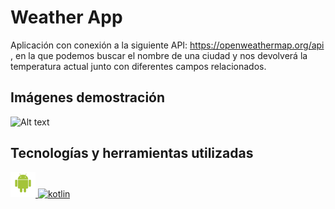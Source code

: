 
# Weather App 

Aplicación con conexión a la siguiente API: https://openweathermap.org/api , en la que podemos buscar el nombre de una ciudad y nos devolverá la temperatura actual junto con diferentes campos relacionados.

## Imágenes demostración

![Alt text]([https://github.com/DavidMateosSanchez/7WondersQuizApp/blob/d3a645775bc50177f36a396f08c768784e04d8ba/fotosJuntas.png])

## Tecnologías y herramientas utilizadas 

<p align="left"> <a href="https://developer.android.com" target="_blank" rel="noreferrer"> <img src="https://raw.githubusercontent.com/devicons/devicon/master/icons/android/android-original-wordmark.svg" alt="android" width="40" height="40"/> </a> <a href="https://kotlinlang.org" target="_blank" rel="noreferrer"> <img src="https://www.vectorlogo.zone/logos/kotlinlang/kotlinlang-icon.svg" alt="kotlin" width="40" height="40"/> </a> </p>

